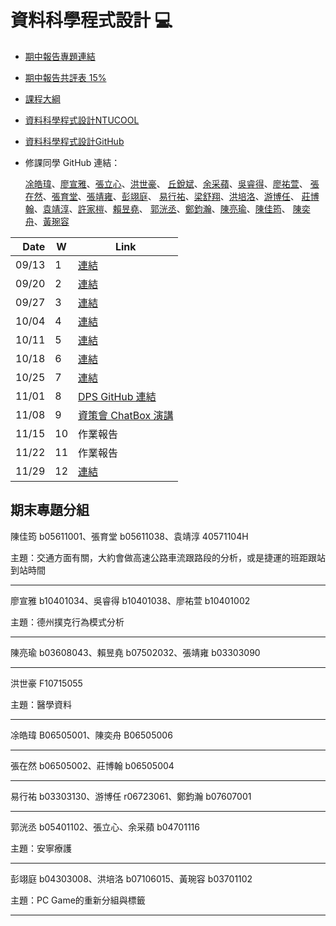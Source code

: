 # 資料科學程式設計 :computer:

- [期中報告專題連結](https://howardchao.github.io/107-1_NTUCS-X_teaching_assistant_info/week_9/report.html)

- [期中報告共評表 15%](https://docs.google.com/spreadsheets/d/1VA37mMMf4rbCQ06hvwAjUwdaD_HLS-BkkB2cd6ZipFc/edit?usp=sharing)

- [課程大綱](https://nol.ntu.edu.tw/nol/coursesearch/print_table.php?course_id=H03%2004010&class=&dpt_code=H020&ser_no=21068&semester=107-1&lang=CH)

- [資料科學程式設計NTUCOOL](https://cool.ntu.edu.tw/courses/73)
- [資料科學程式設計GitHub](https://github.com/NTU-CSX-DataScience/107-1RSampleCode)


- 修課同學 GitHub 連結：
    
    [凃皓瑋](https://github.com/teric1024/107-1-R-data-analysis-course)、[廖宣雅](https://github.com/tallya851109/CSX_RProject)、[張立心](https://github.com/54heart/CS-Course)、[洪世豪](https://github.com/HaroldHong/Data-Science-and-programing)、
    [丘銳斌](https://github.com/mlalpha/ntu-csx-4001-data-science_107)、[余采蘋](https://github.com/crystal320yu/NTU_COOL)、[吳睿得](https://github.com/bryan051003/csx_rproject)、[廖祐萱](https://github.com/x666772/CSX_Lyhs)、
    [張在然](https://github.com/dadalakun25/R-mumi)、[張育堂](https://github.com/b05611038/DataScience_R)、[張靖雍](https://github.com/goodjob0823/CSX_RProject_Fall_2018)、[彭翊庭](https://github.com/yitingpeng/datascience)、
    [易行祐](https://github.com/josephyi0317/NTU-CSX-DataScience)、[梁舒翔](https://github.com/ShuHsiangLiang/CSX4001/)、[洪培洛](https://github.com/perilium/NTU-CSX4001/)、[游博任](https://github.com/perilium/NTU-CSX4001)、
    [莊博翰](https://github.com/gordon0813/R-learning-map/)、[袁靖淳](https://github.com/gordon0813/R-learning-map)、[許家榿](https://github.com/edward1997104/NTU-CSX-DataScience/)、[賴昱堯](https://github.com/richlay/Rlanguage/)、
    [郭洸丞](https://github.com/qk0926/NTU_data_course_2018)、[鄭鈞瀚](https://github.com/FawenYo/NTU_CSX4001)、[陳亮瑜](https://github.com/LouieChen16/NTU_CSX_DataScience)、[陳佳筠](https://github.com/Jia-YunChen/CS-X_R)、
    [陳奕舟](https://github.com/silvercraft/CS_X)、[黃琬容](https://github.com/graduatecrisis/CSX-Data-Science/)
    

| Date   | W    | Link                                                           |
| --:    | --   | --                                                             |
| 09/13  |  1   | [連結](https://docs.google.com/presentation/d/e/2PACX-1vSxbTW9Qm9uLwiFrvPxFaUIHFtBV4IUzhUJ1BbKuKjjzkAEhFxb-YsXjqOosz6DKBE70ybc3fFjONsg/pub?start=false&loop=false&delayms=3000&slide=id.p) |
| 09/20  |  2   |[連結](https://docs.google.com/presentation/u/1/d/e/2PACX-1vSj9t4H-W60Tnfxx38VWq3dmSd4LueGToNmPBnfXIc0hMO0QMpmiEMIEVQCwA3WI9S-pP3rOF9Cl_w4/pub?start=false&loop=false&delayms=3000)|
| 09/27  |  3   |[連結](https://docs.google.com/presentation/d/e/2PACX-1vS1Swqv6pMD5jHKEkCiUevDZ0FG7EEStYdZX4V8ofKFqOBSez_48GiDUemYaUF5XIfoRU511lR2i1U4/pub?start=false&loop=false&delayms=3000&slide=id.p)|
| 10/04  |  4   |[連結](https://docs.google.com/presentation/d/1ILGVLyiJSwfIa7hz57HiESPGhuPgfQ0WCNwXmGuE4l4/edit#slide=id.p)|
| 10/11  |  5   |[連結](https://docs.google.com/presentation/d/e/2PACX-1vTqrTR9SUpT-wxHAptoWpBaX5zjthK0W62iVailUiFE-nxTFVzlF_f5MlIlrcnomTatknuxcFYFzttB/pub?start=false&loop=false&delayms=3000&slide=id.p)|
| 10/18  |  6   |[連結](https://docs.google.com/presentation/d/e/2PACX-1vSwqoaEvqtk-TxeE07nkIEmgfvd_RyqMOHo_ZCd0GdikkS7EDr_mKdU58r7FN8VgU7H5unJkwHN1cJh/pub?start=false&loop=false&delayms=3000&slide=id.g4273d10c0f_0_0)|
| 10/25  |  7   |[連結](https://docs.google.com/presentation/u/1/d/e/2PACX-1vR2FbpN9mvJoNiZyfgQypTWfQmKxfIxj3og-VJvHXHgcBP4hkahAYaVjyDu7PL8txpoTdH4FUqYQiYD/pub?start=false&loop=false&delayms=3000)|
| 11/01  |  8   |[DPS GitHub 連結](https://github.com/dspim)|
| 11/08  |  9   | [資策會 ChatBox 演講](https://docs.google.com/document/d/1g1Plzir86OvJm2MSGXgk1g8aLXhc9_xNIUglwUt6qg0/edit)|
| 11/15  |  10   |作業報告|
| 11/22  |  11   |作業報告|
| 11/29  |  12   |[連結](https://docs.google.com/presentation/d/e/2PACX-1vQ-XXZlyaoNTfx1l7FlPj-KgESdH651LBQV4mDJnTU3vjn32Me-i3gCqMTTMypjpoJFtiCEfVEUoNsM/pub?start=false&loop=false&delayms=3000&slide=id.g494f19b90a_0_0)|

## 期末專題分組


陳佳筠 b05611001、張育堂 b05611038、袁靖淳 40571104H 

主題：交通方面有關，大約會做高速公路車流跟路段的分析，或是捷運的班距跟站到站時間

---

廖宣雅 b10401034、吳睿得 b10401038、廖祐萱 b10401002

主題：德州撲克行為模式分析

---

陳亮瑜 b03608043、賴昱堯 b07502032、張靖雍 b03303090

---

洪世豪 F10715055

主題：醫學資料

---

凃皓瑋 B06505001、陳奕舟 B06505006

---

張在然 b06505002、莊博翰 b06505004

---

易行祐 b03303130、游博任 r06723061、鄭鈞瀚 b07607001

---

郭洸丞 b05401102、張立心、余采蘋 b04701116

主題：安寧療護

---

彭翊庭 b04303008、洪培洛 b07106015、黃琬容 b03701102

主題：PC Game的重新分組與標籤

---
